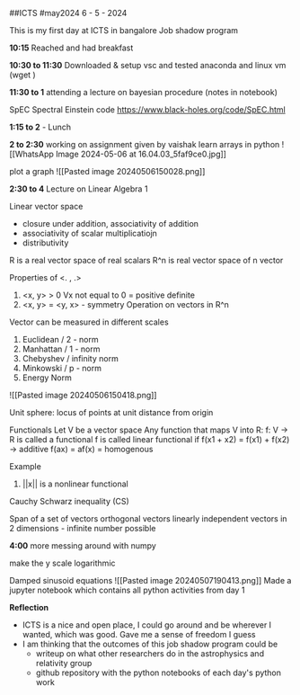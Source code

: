##ICTS #may2024
6 - 5 - 2024

This is my first day at ICTS in bangalore
Job shadow program

**10:15** 
Reached and had breakfast

**10:30 to 11:30**
Downloaded & setup vsc and tested anaconda and linux vm (wget <link>)

**11:30 to 1** 
attending a lecture on bayesian procedure
(notes in notebook)

SpEC
Spectral Einstein code
https://www.black-holes.org/code/SpEC.html

**1:15 to 2** - Lunch 

**2 to 2:30** 
working on assignment given by vaishak
learn arrays in python
![[WhatsApp Image 2024-05-06 at 16.04.03_5faf9ce0.jpg]]

plot a graph 
![[Pasted image 20240506150028.png]]


**2:30 to 4** 
Lecture on Linear Algebra 1

Linear vector space
- closure under addition, associativity of addition
- associativity of scalar multiplicatiojn
- distributivity

R is a real vector space of real scalars
R^n is real vector space of n vector 

Properties of <. , .>
1) <x, y> > 0 Vx not equal to 0 = positive definite
2) <x, y> = <y, x> - symmetry
Operation on vectors in R^n 

 Vector can be measured in different scales
 1) Euclidean / 2 - norm 
 2) Manhattan / 1 - norm
 3) Chebyshev / infinity norm
 4) Minkowski / p - norm
 5) Energy Norm

![[Pasted image 20240506150418.png]]

Unit sphere: locus of points at unit distance from origin

Functionals
Let V be a vector space
Any function that maps V into R: f: V -> R is called a functional
f is called linear functional if 
f(x1 + x2) = f(x1) + f(x2) -> additive 
f(ax) = af(x) = homogenous

Example
1) ||x|| is a nonlinear functional

Cauchy Schwarz inequality (CS)

Span of a set of vectors
orthogonal vectors
linearly independent vectors in 2 dimensions - infinite number possible

**4:00** 
more  messing around with numpy 

make the y scale logarithmic

Damped sinusoid equations 
![[Pasted image 20240507190413.png]]
Made a jupyter notebook which contains all python activities from day 1


**Reflection**

- ICTS is a nice and open place, I could go around and be wherever I wanted, which was good. Gave me a sense of freedom I guess
- I am thinking that the outcomes of this job shadow program could be 
	- writeup on what other researchers do in the astrophysics and relativity group
	- github repository with the python notebooks of each day's python work 


